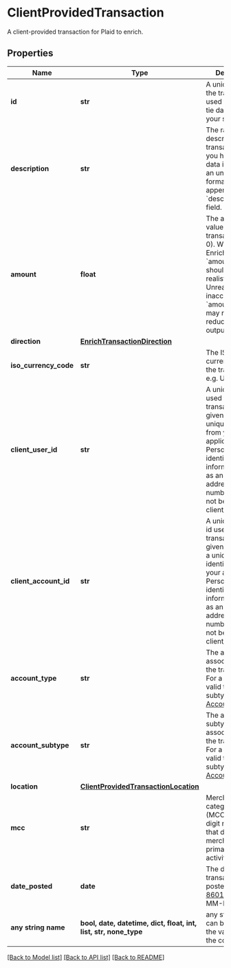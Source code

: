 # ClientProvidedTransaction

A client-provided transaction for Plaid to enrich.

## Properties
Name | Type | Description | Notes
------------ | ------------- | ------------- | -------------
**id** | **str** | A unique ID for the transaction used to help you tie data back to your systems. | 
**description** | **str** | The raw description of the transaction. If you have location data in available an unstructured format, it may be appended to the &#x60;description&#x60; field. | 
**amount** | **float** | The absolute value of the transaction (&gt;&#x3D; 0). When testing Enrich, note that &#x60;amount&#x60; data should be realistic. Unrealistic or inaccurate &#x60;amount&#x60; data may result in reduced quality output. | 
**direction** | [**EnrichTransactionDirection**](EnrichTransactionDirection.md) |  | 
**iso_currency_code** | **str** | The ISO-4217 currency code of the transaction e.g. USD. | 
**client_user_id** | **str** | A unique user id used to group transactions for a given user, as a unique identifier from your application. Personally identifiable information, such as an email address or phone number, should not be used in the client_user_id. | [optional] 
**client_account_id** | **str** | A unique account id used to group transactions for a given account, as a unique identifier from your application. Personally identifiable information, such as an email address or phone number, should not be used in the client_account_id. | [optional] 
**account_type** | **str** | The account type associated with the transaction. For a full list of valid types and subtypes, see the [Account schema](https://plaid.com/docs/api/accounts#account-type-schema). | [optional] 
**account_subtype** | **str** | The account subtype associated with the transaction. For a full list of valid types and subtypes, see the [Account schema](https://plaid.com/docs/api/accounts#account-type-schema). | [optional] 
**location** | [**ClientProvidedTransactionLocation**](ClientProvidedTransactionLocation.md) |  | [optional] 
**mcc** | **str** | Merchant category codes (MCCs) are four-digit numbers that describe a merchant&#39;s primary business activities. | [optional] 
**date_posted** | **date** | The date the transaction posted, in [ISO 8601](https://wikipedia.org/wiki/ISO_8601) (YYYY-MM-DD) format. | [optional] 
**any string name** | **bool, date, datetime, dict, float, int, list, str, none_type** | any string name can be used but the value must be the correct type | [optional]

[[Back to Model list]](../README.md#documentation-for-models) [[Back to API list]](../README.md#documentation-for-api-endpoints) [[Back to README]](../README.md)


